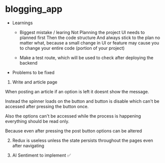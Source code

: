 # blogging_app

- Learnings

    - Biggest mistake / learing
        Not Planning the project
            UI needs to planned first 
            Then the code structure
            And always stick to the plan no matter what, because a small change in UI or feature may cause you to change your entire code (portion of your project)

    - Make a test route, which will be used to check after deploying the backend



- Problems to be fixed

1. Write and article page  

When posting an article if an option is left it doesnt show the message.

Instead the spinner loads on the button and button is disable which can't be accessed after pressing the button once.

Also the options can't be accessed while the process is happening everything should be read only.

Because even after pressing the post button options can be altered

2. Redux is useless unless the state persists throughout the pages even after navigating

3. AI Sentiment to implement ✅

